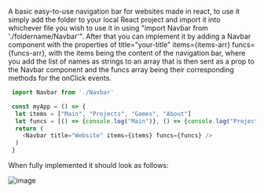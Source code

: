 A basic easy-to-use navigation bar for websites made in react, to use it simply add the folder to your local React project and import it into whichever file you wish to use it in using "import Navbar from './foldername/Navbar'". After that you can implement it by adding a Navbar component with the properties of title="your-title" items={items-arr} funcs={funcs-arr}, with the items being the content of the navigation bar, where you add the list of names as strings to an array that is then sent as a prop to the Navbar component and the funcs array being their corresponding methods for the onClick events. 
```javascript
 import Navbar from './Navbar'

 const myApp = () => {
  let items = ["Main", "Projects", "Games", "About"]
  let funcs = [() => {console.log("Main")}, () => {console.log("Projects")}, () => {console.log("Games")}, () => {console.log("About")}]
  return (
    <Navbar title="Website" items={items} funcs={funcs} />
  )
 }
```

When fully implemented it should look as follows:

![image](https://i.imgur.com/kaHlUvN.png)
